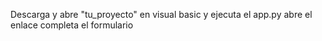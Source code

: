 Descarga y abre "tu_proyecto" en visual basic y ejecuta el app.py
abre el enlace
completa el formulario
